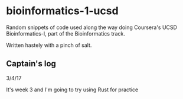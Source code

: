 # bioinformatics-1-ucsd



Random snippets of code used along the way doing Coursera's UCSD Bioinformatics-I, part of the Bioinformatics track.

Written hastely with a pinch of salt.


## Captain's log


3/4/17

It's week 3 and I'm going to try using Rust for practice